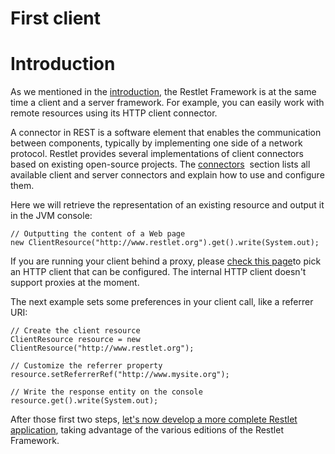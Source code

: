 First client
============

Introduction
============

As we mentioned in the
[introduction](http://web.archive.org/web/20110929095704/http://wiki.restlet.org/docs_2.1/13-restlet/21-restlet.html "Part I - Introduction"),
the Restlet Framework is at the same time a client and a server
framework. For example, you can easily work with remote resources using
its HTTP client connector.

A connector in REST is a software element that enables the communication
between components, typically by implementing one side of a network
protocol. Restlet provides several implementations of client connectors
based on existing open-source projects. The
[connectors](http://web.archive.org/web/20110929095704/http://wiki.restlet.org/docs_2.1/13-restlet/27-restlet/325-restlet/37-restlet.html "Connectors") 
section lists all available client and server connectors and explain how
to use and configure them.

Here we will retrieve the representation of an existing resource and
output it in the JVM console:

~~~~ {.brush: .java}
// Outputting the content of a Web page  
new ClientResource("http://www.restlet.org").get().write(System.out);  
~~~~

If you are running your client behind a proxy, please [check this
page](http://web.archive.org/web/20110929095704/http://wiki.restlet.org/docs_2.0/13-restlet/27-restlet/325-restlet/37-restlet.html)to
pick an HTTP client that can be configured. The internal HTTP client
doesn't support proxies at the moment.

The next example sets some preferences in your client call, like a
referrer URI:

~~~~ {.brush: .java}
// Create the client resource  
ClientResource resource = new ClientResource("http://www.restlet.org");  
 
// Customize the referrer property  
resource.setReferrerRef("http://www.mysite.org");  

// Write the response entity on the console
resource.get().write(System.out);  
~~~~

After those first two steps, [let's now develop a more complete Restlet
application](http://web.archive.org/web/20110929095704/http://wiki.restlet.org/docs_2.1/13-restlet/21-restlet/318-restlet/303-restlet.html "First application"),
taking advantage of the various editions of the Restlet Framework.

